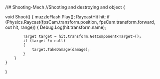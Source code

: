//# Shooting-Mech
//Shooting and destroying and object
{

void Shoot()
    {
        muzzleFlash.Play();
        RaycastHit hit;
       if (Physics.Raycast(fpsCam.transform.position, fpsCam.transform.forward, out hit, range))
        {
            Debug.Log(hit.transform.name);

            Target target = hit.transform.GetComponent<Target>();
            if (target != null)
            {
                target.TakeDamage(damage);
            }
        }
    }
}

